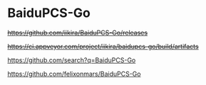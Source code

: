 # BaiduPCS-Go

<s>https://github.com/iikira/BaiduPCS-Go/releases</s>

<s>https://ci.appveyor.com/project/iikira/baidupcs-go/build/artifacts</s>

https://github.com/search?q=BaiduPCS-Go

https://github.com/felixonmars/BaiduPCS-Go

